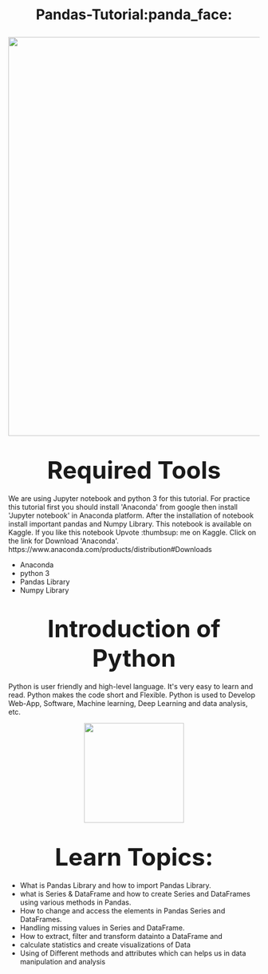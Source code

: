 <h1> <p align="center">
Pandas-Tutorial:panda_face:
</p>
</h1>

 <p align="center">
    <img src="https://cdn.filestackcontent.com/GgTFAbNTtiA09pWpwLAz" width="800" align="center"/> 
</p>

 <h1><center><strong><font size=100px>Required Tools</font></strong></center></h1>
We are using Jupyter notebook and python 3 for this tutorial. For practice this tutorial first you should install 'Anaconda' from google then install 'Jupyter notebook' in Anaconda platform. After the installation of notebook install important pandas and Numpy Library. This notebook is available on Kaggle. If you like this notebook Upvote :thumbsup: me on Kaggle. Click on the link for Download 'Anaconda'. https://www.anaconda.com/products/distribution#Downloads <br>

- Anaconda
- python 3
- Pandas Library
- Numpy Library

<h1><center><strong><font size=90px>Introduction of Python</font></strong></center></h1>

Python is user friendly and high-level language. It's very easy to learn and read. Python makes the code short and Flexible. Python is used to Develop Web-App, Software, Machine learning, Deep Learning and data analysis, etc.

<p align="center">
    <img src="https://upload.wikimedia.org/wikipedia/commons/thumb/0/0a/Python.svg/270px-Python.svg.png" width="200">
</p>

<h1><center><strong><font size=90px>Learn Topics:</font></strong></center></h1>
 
* What is Pandas Library and how to import Pandas Library.
* what is Series & DataFrame and how to create Series and DataFrames using various methods in Pandas.
* How to change and  access the elements in Pandas Series and DataFrames.
* Handling missing values in Series and DataFrame.
* How to extract, filter and transform datainto a DataFrame and 
* calculate statistics and create visualizations of Data
* Using of Different methods and attributes which can helps us in data manipulation and analysis


